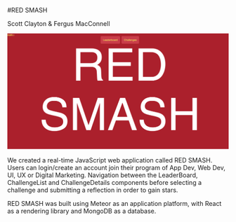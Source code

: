 #RED SMASH

Scott Clayton & Fergus MacConnell

![Alt text](./screenshots/red-smash_screenshot.png "RED SMASH")

We created a real-time JavaScript web application called RED SMASH. Users can login/create an account join their program of App Dev, 
Web Dev, UI, UX or Digital Marketing. Navigation between the LeaderBoard, ChallengeList and ChallengeDetails components before selecting 
a challenge and submitting a reflection in order to gain stars.

RED SMASH was built using Meteor as an application platform, with React as a rendering library and MongoDB as a database.

